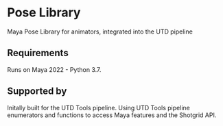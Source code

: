 # Pose Library
Maya Pose Library for animators, integrated into the UTD pipeline

## Requirements
Runs on Maya 2022 - Python 3.7.

 ## Supported by
 Initally built for the UTD Tools pipeline.
 Using UTD Tools pipeline enumerators and functions to access Maya features and the Shotgrid API.

